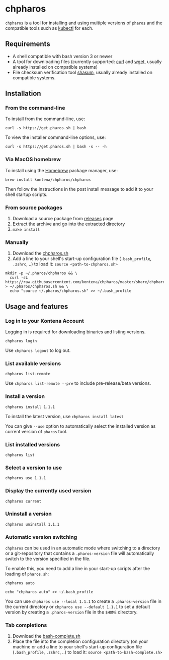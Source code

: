 # chpharos

`chpharos` is a tool for installing and using multiple versions of [`pharos`](./pharos.md) and the compatible tools such as [kubectl](https://kubernetes.io/docs/reference/kubectl/overview/) for each.

## Requirements

- A shell compatible with bash version 3 or newer
- A tool for downloading files (currently supported: [curl](https://curl.haxx.se/) and [wget](https://www.gnu.org/software/wget/), usually already installed on compatible systems)
- File checksum verification tool [shasum](https://linux.die.net/man/1/shasum), usually already installed on compatible systems.

## Installation

### From the command-line

To install from the command-line, use:

```
curl -s https://get.pharos.sh | bash
```

To view the installer command-line options, use:

```
curl -s https://get.pharos.sh | bash -s -- -h
```

### Via MacOS homebrew

To install using the [Homebrew](https://brew.sh/) package manager, use:

```
brew install kontena/chpharos/chpharos
```

Then follow the instructions in the post install message to add it to your shell startup scripts.

### From source packages

1. Download a source package from [releases](https://github.com/kontena/chpharos/releases) page
2. Extract the archive and go into the extracted directory
3. `make install`

### Manually
1. Download the [chpharos.sh](https://raw.githubusercontent.com/kontena/chpharos/master/share/chpharos.sh)
2. Add a line to your shell's start-up configuration file (`.bash_profile`, `.zshrc`, ..) to load it: `source <path-to-chpharos.sh>`

```
mkdir -p ~/.pharos/chpharos && \
  curl -sL https://raw.githubusercontent.com/kontena/chpharos/master/share/chpharos/chpharos.sh > ~/.pharos/chpharos.sh && \
  echo "source ~/.pharos/chpharos.sh" >> ~/.bash_profile
```

## Usage and features

### Log in to your Kontena Account

Logging in is required for downloading binaries and listing versions.

`chpharos login`

Use `chpharos logout` to log out.

### List available versions

`chpharos list-remote`

Use `chpharos list-remote --pre` to include pre-release/beta versions.

### Install a version

`chpharos install 1.1.1`

To install the latest version, use `chpharos install latest`

You can give `--use` option to automatically select the installed version as current version of `pharos` tool.

### List installed versions

`chpharos list`

### Select a version to use

`chpharos use 1.1.1`

### Display the currently used version

`chpharos current`

### Uninstall a version

`chpharos uninstall 1.1.1`

### Automatic version switching

`chpharos` can be used in an automatic mode where switching to a directory or a git-repository that contains a `.pharos-version` file will automatically switch to the version specified in the file.

To enable this, you need to add a line in your start-up scripts after the loading of `pharos.sh`:

```
chpharos auto
```

```
echo "chpharos auto" >> ~/.bash_profile
```

You can use `chpharos use --local 1.1.1` to create a `.pharos-version` file in the current directory or `chpharos use --default 1.1.1` to set a default version by creating a `.pharos-version` file in the `$HOME` directory.

### Tab completions

1. Download the [bash-complete.sh](https://raw.githubusercontent.com/kontena/chpharos/master/opt/bash-complete.sh)
2. Place the file into the completion configuration directory (on your machine or add a line to your shell's start-up configuration file (`.bash_profile`, `.zshrc`, ..) to load it: `source <path-to-bash-complete.sh>`
